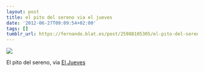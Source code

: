 ```yaml
---
layout: post
title: el pito del sereno via el jueves
date: '2012-06-27T09:09:54+02:00'
tags: []
tumblr_url: https://fernando.blat.es/post/25988105305/el-pito-del-sereno-via-el-jueves
---
```

 ![](/tumblr_files/tumblr_m69l8iXNf41qz4y16o1_640.jpg)  

El pito del sereno, via [El Jueves](http://www.eljueves.es/)
